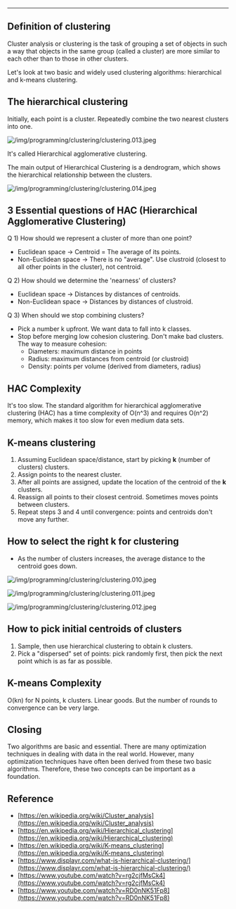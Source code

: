 ---

## Definition of clustering

Cluster analysis or clustering is the task of grouping a set of objects in such a way that objects in the same group (called a cluster) are more similar to each other than to those in other clusters.

Let's look at two basic and widely used clustering algorithms: hierarchical and k-means clustering.

## The hierarchical clustering

Initially, each point is a cluster. Repeatedly combine the two nearest clusters into one.

![/img/programming/clustering/clustering.013.jpeg](/img/programming/clustering/clustering.013.jpeg "/img/programming/clustering/clustering.013.jpeg")

It's called Hierarchical agglomerative clustering.

The main output of Hierarchical Clustering is a dendrogram, which shows the hierarchical relationship between the clusters.

![/img/programming/clustering/clustering.014.jpeg](/img/programming/clustering/clustering.014.jpeg "/img/programming/clustering/clustering.014.jpeg")

## 3 Essential questions of HAC (Hierarchical Agglomerative Clustering)

Q 1) How should we represent a cluster of more than one point?

- Euclidean space → Centroid = The average of its points.
- Non-Euclidean space → There is no "average". Use clustroid (closest to all other points in the cluster), not centroid.

Q 2) How should we determine the 'nearness' of clusters?

- Euclidean space → Distances by distances of centroids.
- Non-Euclidean space → Distances by distances of clustroid.

Q 3) When should we stop combining clusters?

- Pick a number k upfront. We want data to fall into k classes.
- Stop before merging low cohesion clustering. Don't make bad clusters. The way to measure cohesion:
    - Diameters: maximum distance in points
    - Radius: maximum distances from centroid (or clustroid)
    - Density: points per volume (derived from diameters, radius)

## HAC Complexity

It's too slow. The standard algorithm for hierarchical agglomerative clustering (HAC) has a time complexity of O(n^3) and requires O(n^2) memory, which makes it too slow for even medium data sets.

## K-means clustering

1. Assuming Euclidean space/distance, start by picking **k** (number of clusters) clusters.  
2. Assign points to the nearest cluster.
3. After all points are assigned, update the location of the centroid of the **k** clusters.
4. Reassign all points to their closest centroid. Sometimes moves points between clusters.
5. Repeat steps 3 and 4 until convergence: points and centroids don't move any further.

## How to select the right k for clustering

- As the number of clusters increases, the average distance to the centroid goes down.

![/img/programming/clustering/clustering.010.jpeg](/img/programming/clustering/clustering.010.jpeg "/img/programming/clustering/clustering.010.jpeg")

![/img/programming/clustering/clustering.011.jpeg](/img/programming/clustering/clustering.011.jpeg "/img/programming/clustering/clustering.011.jpeg")

![/img/programming/clustering/clustering.012.jpeg](/img/programming/clustering/clustering.012.jpeg "/img/programming/clustering/clustering.012.jpeg")

## How to pick initial centroids of clusters

1. Sample, then use hierarchical clustering to obtain k clusters.
2. Pick a "dispersed" set of points: pick randomly first, then pick the next point which is as far as possible.

## K-means Complexity

O(kn) for N points, k clusters. Linear goods. But the number of rounds to convergence can be very large.

## Closing

Two algorithms are basic and essential. There are many optimization techniques in dealing with data in the real world. However, many optimization techniques have often been derived from these two basic algorithms. Therefore, these two concepts can be important as a foundation.

## Reference

- [https://en.wikipedia.org/wiki/Cluster_analysis](https://en.wikipedia.org/wiki/Cluster_analysis)
- [https://en.wikipedia.org/wiki/Hierarchical_clustering](https://en.wikipedia.org/wiki/Hierarchical_clustering)
- [https://en.wikipedia.org/wiki/K-means_clustering](https://en.wikipedia.org/wiki/K-means_clustering)
- [https://www.displayr.com/what-is-hierarchical-clustering/](https://www.displayr.com/what-is-hierarchical-clustering/)
- [https://www.youtube.com/watch?v=rg2cjfMsCk4](https://www.youtube.com/watch?v=rg2cjfMsCk4)
- [https://www.youtube.com/watch?v=RD0nNK51Fp8](https://www.youtube.com/watch?v=RD0nNK51Fp8)